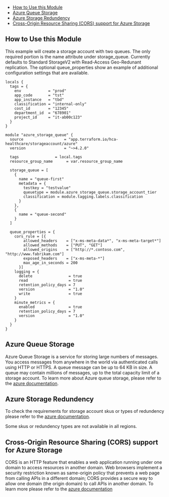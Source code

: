 - [How to Use this Module](#how-to-use-this-module)
- [Azure Queue Storage](#azure-queue-storage)
- [Azure Storage Redundency](#azure-storage-redundency)
- [Cross-Origin Resource Sharing (CORS) support for Azure Storage](#cross-origin-resource-sharing-cors-support-for-azure-storage)

## How to Use this Module

This example will create a storage account with two queues. The only required portion is the name attribute under storage_queue. Currently defaults to Standard StorageV2 with Read-Access Geo-Redunant replication. The optional queue_properties show an example of additional configuration settings that are available.

```hcl
locals {
  tags = {
    env            = "prod"
    app_code       = "tst"
    app_instance   = "tbd"
    classification = "internal-only"
    cost_id        = "12345"
    department_id  = "678901"
    project_id     = "it-ab00c123"
  }
}

module "azure_storage_queue" {
  source                  = "app.terraform.io/hca-healthcare/storageaccount/azure"
  version                 = "~>4.2.0"

  tags                = local.tags
  resource_group_name      = var.resource_group_name

  storage_queue = [
    { 
      name = "queue-first"
      metadata = {
        testkey = "testvalue"
        queuetype = module.azure_storage_queue.storage_account_tier
        classification = module.tagging.labels.classification
      }
    },
    {
      name = "queue-second"
    }
  ]

  queue_properties = {
    cors_rule = [{
        allowed_headers    = ["x-ms-meta-data*", "x-ms-meta-target*"]
        allowed_methods    = ["PUT", "GET"]
        allowed_origins    = ["http://*.contoso.com", "http://www.fabrikam.com"]
        exposed_headers    = ["x-ms-meta-*"]
        max_age_in_seconds = 200
      }]
    logging = {
      delete                = true
      read                  = true
      retention_policy_days = 7
      version               = "1.0"
      write                 = true
    }
    minute_metrics = {
      enabled               = true
      retention_policy_days = 7
      version               = "1.0"
    }
  }
}
```

## Azure Queue Storage

Azure Queue Storage is a service for storing large numbers of messages. You access messages from anywhere in the world via authenticated calls using HTTP or HTTPS. A queue message can be up to 64 KB in size. A queue may contain millions of messages, up to the total capacity limit of a storage account. To learn more about Azure queue storage, please refer to the [azure documentation](https://learn.microsoft.com/en-us/azure/storage/queues/storage-queues-introduction).


## Azure Storage Redundency

To check the requirements for storage account skus or types of redundency please refer to the [azure documentation](https://learn.microsoft.com/en-us/azure/storage/common/storage-redundancy?toc=%2Fazure%2Fstorage%2Fblobs%2Ftoc.json&bc=%2Fazure%2Fstorage%2Fblobs%2Fbreadcrumb%2Ftoc.json#summary-of-redundancy-options).  

Some skus or redundency types are not available in all regions. 

## Cross-Origin Resource Sharing (CORS) support for Azure Storage

CORS is an HTTP feature that enables a web application running under one domain to access resources in another domain. Web browsers implement a security restriction known as same-origin policy that prevents a web page from calling APIs in a different domain; CORS provides a secure way to allow one domain (the origin domain) to call APIs in another domain. To learn more please refer to the [azure documentation](https://learn.microsoft.com/en-us/rest/api/storageservices/cross-origin-resource-sharing--cors--support-for-the-azure-storage-services)